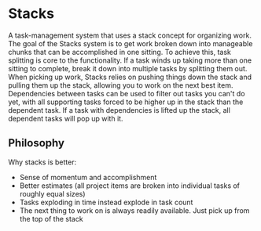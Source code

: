 Stacks
======

A task-management system that uses a stack concept for organizing work. The goal of the Stacks system is to get work broken down into manageable chunks that can
be accomplished in one sitting. To achieve this, task splitting is core to the functionality. If a task winds up taking more than one sitting to complete, break
it down into multiple tasks by splitting them out. When picking up work, Stacks relies on pushing things down the stack and pulling them up the stack, allowing
you to work on the next best item. Dependencies between tasks can be used to filter out tasks you can't do yet, with all supporting tasks forced to be higher up
in the stack than the dependent task. If a task with dependencies is lifted up the stack, all dependent tasks will pop up with it.

Philosophy
----------

Why stacks is better:

* Sense of momentum and accomplishment
* Better estimates (all project items are broken into individual tasks of roughly equal sizes)
* Tasks exploding in time instead explode in task count
* The next thing to work on is always readily available. Just pick up from the top of the stack
